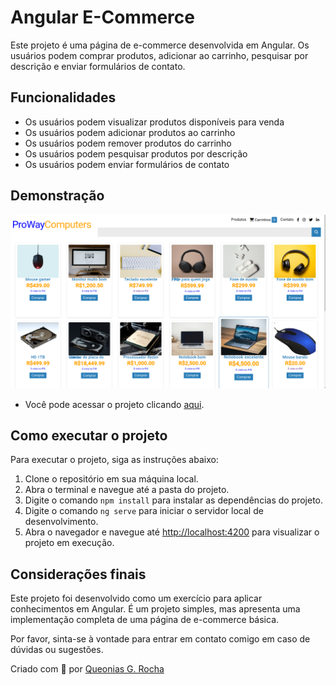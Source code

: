 <h1>Angular E-Commerce</h1>
<p>Este projeto é uma página de e-commerce desenvolvida em Angular. Os usuários podem comprar produtos, adicionar ao carrinho, pesquisar por descrição e enviar formulários de contato.</p>

<h2>Funcionalidades</h2>
<ul>
<li>Os usuários podem visualizar produtos disponíveis para venda</li>
<li>Os usuários podem adicionar produtos ao carrinho</li>
<li>Os usuários podem remover produtos do carrinho</li>
<li>Os usuários podem pesquisar produtos por descrição</li>
<li>Os usuários podem enviar formulários de contato</li>
</ul>

## Demonstração

<p align="center">
	<img src="/src/assets/ecommerce.png">
</p>

- Você pode acessar o projeto clicando <a href="https://ecommerce-angular-pied.vercel.app/produtos">aqui</a>.

<h2>Como executar o projeto</h2>
<p>Para executar o projeto, siga as instruções abaixo:</p>
<ol>
<li>Clone o repositório em sua máquina local.</li>
<li>Abra o terminal e navegue até a pasta do projeto.</li>
<li>Digite o comando <code>npm install</code> para instalar as dependências do projeto.</li>
<li>Digite o comando <code>ng serve</code> para iniciar o servidor local de desenvolvimento.</li>
<li>Abra o navegador e navegue até <a href="http://localhost:4200">http://localhost:4200</a> para visualizar o projeto em execução.</li>
</ol>

<h2>Considerações finais</h2>
<p>Este projeto foi desenvolvido como um exercício para aplicar conhecimentos em Angular. É um projeto simples, mas apresenta uma implementação completa de uma página de e-commerce básica.</p>

<p>Por favor, sinta-se à vontade para entrar em contato comigo em caso de dúvidas ou sugestões.</p>

Criado com 💙 por [Queonias G. Rocha](https://github.com/Queonias)

